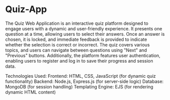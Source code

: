 # Quiz-App
The Quiz Web Application is an interactive quiz platform designed to engage users with a dynamic and user-friendly experience. It presents one question at a time, allowing users to select their answers. Once an answer is chosen, it is locked, and immediate feedback is provided to indicate whether the selection is correct or incorrect. The quiz covers various topics, and users can navigate between questions using "Next" and "Previous" buttons.
Additionally, the platform features user authentication, enabling users to register and log in to save their progress and session data.

Technologies Used:
Frontend: HTML, CSS, JavaScript (for dynamic quiz functionality)
Backend: Node.js, Express.js (for server-side logic)
Database: MongoDB (for session handling)
Templating Engine: EJS (for rendering dynamic HTML content)
